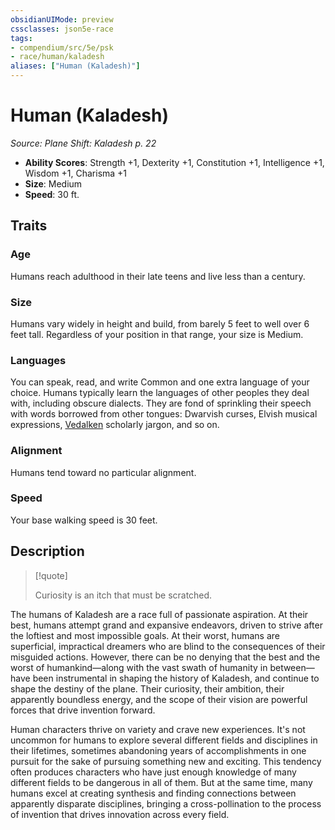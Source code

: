 ```yaml
---
obsidianUIMode: preview
cssclasses: json5e-race
tags:
- compendium/src/5e/psk
- race/human/kaladesh
aliases: ["Human (Kaladesh)"]
---
```

# Human (Kaladesh)
*Source: Plane Shift: Kaladesh p. 22*  

- **Ability Scores**: Strength +1, Dexterity +1, Constitution +1, Intelligence +1, Wisdom +1, Charisma +1
- **Size**: Medium
- **Speed**: 30 ft.

## Traits

### Age

Humans reach adulthood in their late teens and live less than a century.

### Size

Humans vary widely in height and build, from barely 5 feet to well over 6 feet tall. Regardless of your position in that range, your size is Medium.

### Languages

You can speak, read, and write Common and one extra language of your choice. Humans typically learn the languages of other peoples they deal with, including obscure dialects. They are fond of sprinkling their speech with words borrowed from other tongues: Dwarvish curses, Elvish musical expressions, [Vedalken](Mechanics/races/vedalken-psk.md) scholarly jargon, and so on.

### Alignment

Humans tend toward no particular alignment.

### Speed

Your base walking speed is 30 feet.

## Description

> [!quote]  
> 
> Curiosity is an itch that must be scratched.

The humans of Kaladesh are a race full of passionate aspiration. At their best, humans attempt grand and expansive endeavors, driven to strive after the loftiest and most impossible goals. At their worst, humans are superficial, impractical dreamers who are blind to the consequences of their misguided actions. However, there can be no denying that the best and the worst of humankind—along with the vast swath of humanity in between—have been instrumental in shaping the history of Kaladesh, and continue to shape the destiny of the plane. Their curiosity, their ambition, their apparently boundless energy, and the scope of their vision are powerful forces that drive invention forward.

Human characters thrive on variety and crave new experiences. It's not uncommon for humans to explore several different fields and disciplines in their lifetimes, sometimes abandoning years of accomplishments in one pursuit for the sake of pursuing something new and exciting. This tendency often produces characters who have just enough knowledge of many different fields to be dangerous in all of them. But at the same time, many humans excel at creating synthesis and finding connections between apparently disparate disciplines, bringing a cross-pollination to the process of invention that drives innovation across every field.